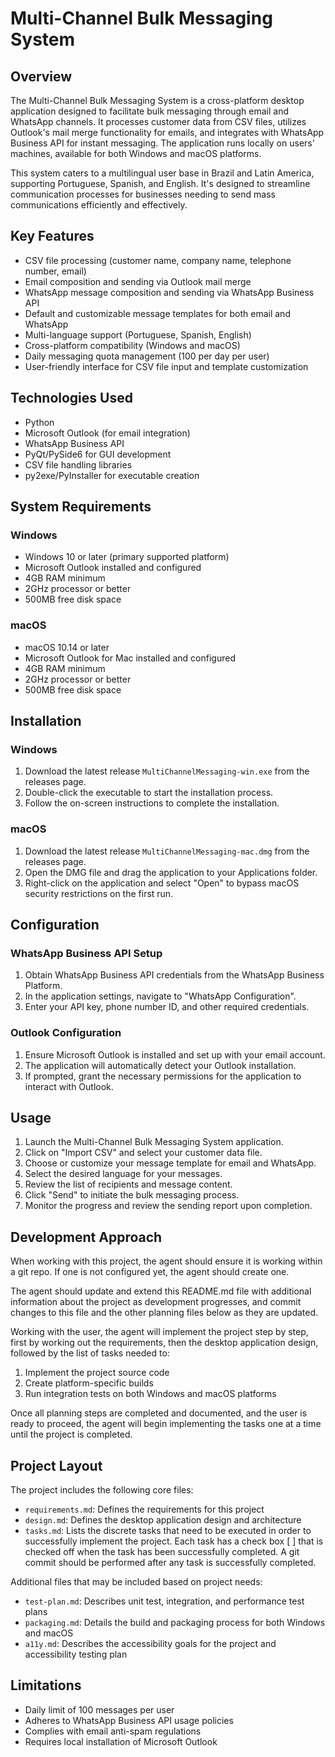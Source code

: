 # Multi-Channel Bulk Messaging System

## Overview

The Multi-Channel Bulk Messaging System is a cross-platform desktop application designed to facilitate bulk messaging through email and WhatsApp channels. It processes customer data from CSV files, utilizes Outlook's mail merge functionality for emails, and integrates with WhatsApp Business API for instant messaging. The application runs locally on users' machines, available for both Windows and macOS platforms.

This system caters to a multilingual user base in Brazil and Latin America, supporting Portuguese, Spanish, and English. It's designed to streamline communication processes for businesses needing to send mass communications efficiently and effectively.

## Key Features

- CSV file processing (customer name, company name, telephone number, email)
- Email composition and sending via Outlook mail merge
- WhatsApp message composition and sending via WhatsApp Business API
- Default and customizable message templates for both email and WhatsApp
- Multi-language support (Portuguese, Spanish, English)
- Cross-platform compatibility (Windows and macOS)
- Daily messaging quota management (100 per day per user)
- User-friendly interface for CSV file input and template customization

## Technologies Used

- Python
- Microsoft Outlook (for email integration)
- WhatsApp Business API
- PyQt/PySide6 for GUI development
- CSV file handling libraries
- py2exe/PyInstaller for executable creation

## System Requirements

### Windows
- Windows 10 or later (primary supported platform)
- Microsoft Outlook installed and configured
- 4GB RAM minimum
- 2GHz processor or better
- 500MB free disk space

### macOS
- macOS 10.14 or later
- Microsoft Outlook for Mac installed and configured
- 4GB RAM minimum
- 2GHz processor or better
- 500MB free disk space

## Installation

### Windows

1. Download the latest release `MultiChannelMessaging-win.exe` from the releases page.
2. Double-click the executable to start the installation process.
3. Follow the on-screen instructions to complete the installation.

### macOS

1. Download the latest release `MultiChannelMessaging-mac.dmg` from the releases page.
2. Open the DMG file and drag the application to your Applications folder.
3. Right-click on the application and select "Open" to bypass macOS security restrictions on the first run.

## Configuration

### WhatsApp Business API Setup

1. Obtain WhatsApp Business API credentials from the WhatsApp Business Platform.
2. In the application settings, navigate to "WhatsApp Configuration".
3. Enter your API key, phone number ID, and other required credentials.

### Outlook Configuration

1. Ensure Microsoft Outlook is installed and set up with your email account.
2. The application will automatically detect your Outlook installation.
3. If prompted, grant the necessary permissions for the application to interact with Outlook.

## Usage

1. Launch the Multi-Channel Bulk Messaging System application.
2. Click on "Import CSV" and select your customer data file.
3. Choose or customize your message template for email and WhatsApp.
4. Select the desired language for your messages.
5. Review the list of recipients and message content.
6. Click "Send" to initiate the bulk messaging process.
7. Monitor the progress and review the sending report upon completion.

## Development Approach

When working with this project, the agent should ensure it is working within a git repo. If one is not configured yet, the agent should create one.

The agent should update and extend this README.md file with additional information about the project as development progresses, and commit changes to this file and the other planning files below as they are updated.

Working with the user, the agent will implement the project step by step, first by working out the requirements, then the desktop application design, followed by the list of tasks needed to:
1. Implement the project source code
2. Create platform-specific builds
3. Run integration tests on both Windows and macOS platforms

Once all planning steps are completed and documented, and the user is ready to proceed, the agent will begin implementing the tasks one at a time until the project is completed.

## Project Layout

The project includes the following core files:

* `requirements.md`: Defines the requirements for this project
* `design.md`: Defines the desktop application design and architecture
* `tasks.md`: Lists the discrete tasks that need to be executed in order to successfully implement the project. Each task has a check box [ ] that is checked off when the task has been successfully completed. A git commit should be performed after any task is successfully completed.

Additional files that may be included based on project needs:

* `test-plan.md`: Describes unit test, integration, and performance test plans
* `packaging.md`: Details the build and packaging process for both Windows and macOS
* `a11y.md`: Describes the accessibility goals for the project and accessibility testing plan

## Limitations

- Daily limit of 100 messages per user
- Adheres to WhatsApp Business API usage policies
- Complies with email anti-spam regulations
- Requires local installation of Microsoft Outlook